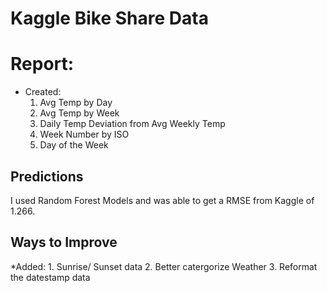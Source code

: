 Kaggle Bike Share Data
=================================
# Report:
* Created:
    1. Avg Temp by Day
    2. Avg Temp by Week
    3. Daily Temp Deviation from Avg Weekly Temp
    4. Week Number by ISO
    5. Day of the Week

## Predictions
I used Random Forest Models and was able to get a RMSE from Kaggle of 1.266. 

## Ways to Improve
*Added:
    1. Sunrise/ Sunset data
    2. Better catergorize Weather 
    3. Reformat the datestamp data




